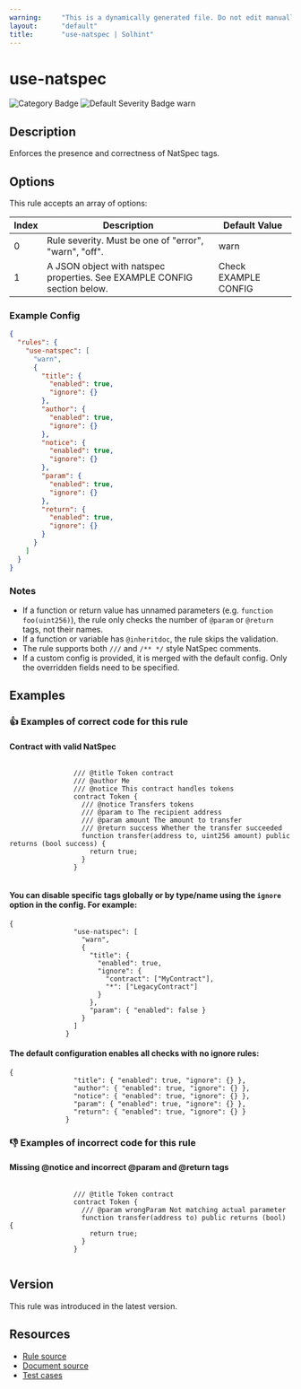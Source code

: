 ```yaml
---
warning:     "This is a dynamically generated file. Do not edit manually."
layout:      "default"
title:       "use-natspec | Solhint"
---
```


# use-natspec
![Category Badge](https://img.shields.io/badge/-Best%20Practices%20Rules-informational)
![Default Severity Badge warn](https://img.shields.io/badge/Default%20Severity-warn-yellow)

## Description
Enforces the presence and correctness of NatSpec tags.

## Options
This rule accepts an array of options:

| Index | Description                                                              | Default Value        |
| ----- | ------------------------------------------------------------------------ | -------------------- |
| 0     | Rule severity. Must be one of "error", "warn", "off".                    | warn                 |
| 1     | A JSON object with natspec properties. See EXAMPLE CONFIG section below. | Check EXAMPLE CONFIG |


### Example Config
```json
{
  "rules": {
    "use-natspec": [
      "warn",
      {
        "title": {
          "enabled": true,
          "ignore": {}
        },
        "author": {
          "enabled": true,
          "ignore": {}
        },
        "notice": {
          "enabled": true,
          "ignore": {}
        },
        "param": {
          "enabled": true,
          "ignore": {}
        },
        "return": {
          "enabled": true,
          "ignore": {}
        }
      }
    ]
  }
}
```

### Notes
- If a function or return value has unnamed parameters (e.g. `function foo(uint256)`), the rule only checks the number of `@param` or `@return` tags, not their names.
- If a function or variable has `@inheritdoc`, the rule skips the validation.
- The rule supports both `///` and `/** */` style NatSpec comments.
- If a custom config is provided, it is merged with the default config. Only the overridden fields need to be specified.

## Examples
### 👍 Examples of **correct** code for this rule

#### Contract with valid NatSpec

```solidity

                /// @title Token contract
                /// @author Me
                /// @notice This contract handles tokens
                contract Token {
                  /// @notice Transfers tokens
                  /// @param to The recipient address
                  /// @param amount The amount to transfer
                  /// @return success Whether the transfer succeeded
                  function transfer(address to, uint256 amount) public returns (bool success) {
                    return true;
                  }
                }
              
```

#### You can disable specific tags globally or by type/name using the `ignore` option in the config. For example:

```solidity
{
                "use-natspec": [
                  "warn",
                  {
                    "title": {
                      "enabled": true,
                      "ignore": {
                        "contract": ["MyContract"],
                        "*": ["LegacyContract"]
                      }
                    },
                    "param": { "enabled": false }
                  }
                ]
              }
```

#### The default configuration enables all checks with no ignore rules:

```solidity
{
                "title": { "enabled": true, "ignore": {} },
                "author": { "enabled": true, "ignore": {} },
                "notice": { "enabled": true, "ignore": {} },
                "param": { "enabled": true, "ignore": {} },
                "return": { "enabled": true, "ignore": {} }
              }
```

### 👎 Examples of **incorrect** code for this rule

#### Missing @notice and incorrect @param and @return tags

```solidity

                /// @title Token contract
                contract Token {
                  /// @param wrongParam Not matching actual parameter
                  function transfer(address to) public returns (bool) {
                    return true;
                  }
                }
                
```

## Version
This rule was introduced in the latest version.

## Resources
- [Rule source](https://github.com/protofire/solhint/blob/master/lib/rules/best-practices/use-natspec.js)
- [Document source](https://github.com/protofire/solhint/blob/master/docs/rules/best-practices/use-natspec.md)
- [Test cases](https://github.com/protofire/solhint/blob/master/test/rules/best-practices/use-natspec.js)
